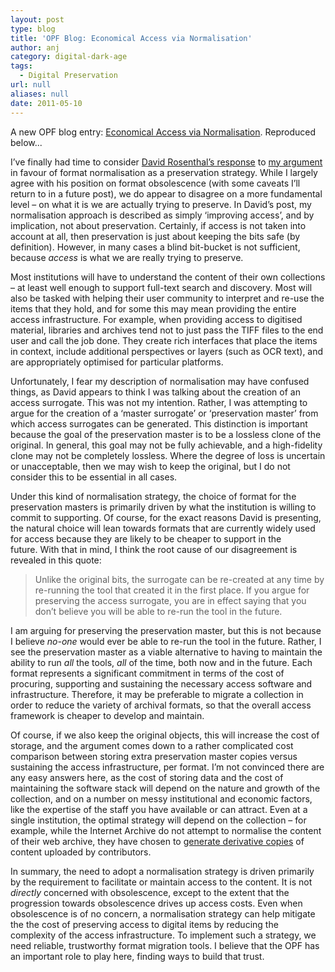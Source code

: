 ```yaml
---
layout: post
type: blog
title: 'OPF Blog: Economical Access via Normalisation'
author: anj
category: digital-dark-age
tags:
  - Digital Preservation
url: null
aliases: null
date: 2011-05-10
---
```

<p>
A new OPF blog entry: <a href="http://openpreservation.org/knowledge/blogs/2011/05/10/economical-access-normalisation/">Economical Access via Normalisation</a>. Reproduced below...
</p>
<!--break-->

<p>I’ve finally had time to consider <a class="external" href="http://blog.dshr.org/2011/01/why-migrate-formats-debate-continues.html">David Rosenthal’s response</a> to <a class="external" href="/2011/01/12/opf_blog_format_obsolescence_and_sustainable_access/">my argument</a> in favour of format normalisation as a preservation strategy. While I largely agree with his position on format obsolescence (with some caveats I’ll return to in a future post), we do appear to disagree on a more fundamental level – on what it is we are actually trying to preserve. In David’s post, my normalisation approach is described as simply ‘improving access’, and by implication, not about preservation. Certainly, if access is not taken into account at all, then preservation is just about keeping the bits safe (by definition). However, in many cases a blind bit-bucket is not sufficient, because <span><em>access</em> is what we are really</span> trying to preserve.</p>

<p>Most&nbsp;institutions will have to understand the content of their own collections – at least well enough to support full-text search and discovery. Most will also be tasked with helping their user community to interpret and re-use the items that they hold, and for some this may mean providing the entire access infrastructure. For example, when providing access to digitised material, libraries and archives tend not to just pass the TIFF files to the end user and call the job done. They create rich interfaces that place the items in context, include additional perspectives or layers (such as OCR text), and are appropriately optimised for particular platforms.</p>

<p>Unfortunately, I fear my description of normalisation may have confused things, as David appears to think I was talking about the creation of an access surrogate. This was not my intention. Rather, I was attempting to argue for the creation of a ‘master surrogate’ or ‘preservation master’&nbsp;from which access surrogates can be generated.&nbsp;This distinction is important because the goal of the preservation master is to be a lossless clone of the original. In general, this goal may not be fully achievable, and a high-fidelity clone may not be completely lossless. Where the degree of loss is uncertain or unacceptable, then we may wish to keep the original, but I do not consider this to be essential in all cases.</p>

<p>Under this kind of normalisation strategy, the choice of format for the preservation masters is primarily driven by what the institution is willing to commit to supporting. Of course, for the exact reasons David is presenting, the natural choice will lean towards formats that are currently widely used for access because they are likely to be cheaper to support in the future.&nbsp;With that in mind, I think the root cause of our disagreement is revealed in this quote:</p>

<blockquote><p>Unlike the original bits, the surrogate can be re-created at any time by re-running the tool that created it in the first place. If you argue for preserving the access surrogate, you are in effect saying that you don’t believe you will be able to re-run the tool in the future.</p></blockquote>

<p>I am arguing for preserving the preservation master, but this is not because I believe <em>no-one</em> would ever be able to re-run the tool in the future. Rather, I see the preservation master as a viable alternative to having to maintain the ability to run <em>all</em> the tools, <em>all</em> of the time, both now and in the future. Each format represents a significant commitment in terms of the cost of procuring, supporting and sustaining the necessary access software and infrastructure. Therefore, it may be preferable to migrate a collection in order to reduce the variety of archival formats, so that the overall access framework is cheaper to develop and maintain.</p>

<p>Of course, if we also keep the original objects, this will increase the cost of storage, and the argument comes down to a rather complicated cost comparison between storing extra preservation master copies versus sustaining the access infrastructure, per format. I’m not convinced there are any easy answers here, as the cost of storing data and the cost of maintaining the software stack will depend on the nature and growth of the collection, and on a number on messy institutional and economic factors, like the expertise of the staff you have available or can attract. Even at a single institution, the optimal strategy will depend on the collection – for example, while the Internet Archive do not attempt to normalise the content of their web archive, they have chosen to&nbsp;<a class="external" href="http://www.archive.org/help/derivatives.php">generate derivative copies</a>&nbsp;of content uploaded by contributors.</p>

<p>In summary, the need to adopt a normalisation strategy is driven primarily by the requirement to facilitate or maintain access to the content. It is not <em>directly</em> concerned with obsolescence, except to the extent that the progression towards obsolescence drives up access costs. Even when obsolescence is of no concern, a normalisation strategy can help mitigate the the cost of preserving access to digital items by reducing the complexity of the access infrastructure. To implement such a strategy, we need reliable, trustworthy format migration tools. I believe that the OPF has an important role to play here, finding ways to build that trust.</p>
 